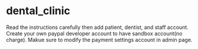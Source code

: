 # dental_clinic

Read the instructions carefully then add patient, dentist, and staff account.
Create your own paypal developer account to have sandbox account(no charge).
Makue sure to modify the payment settings account in admin page.
